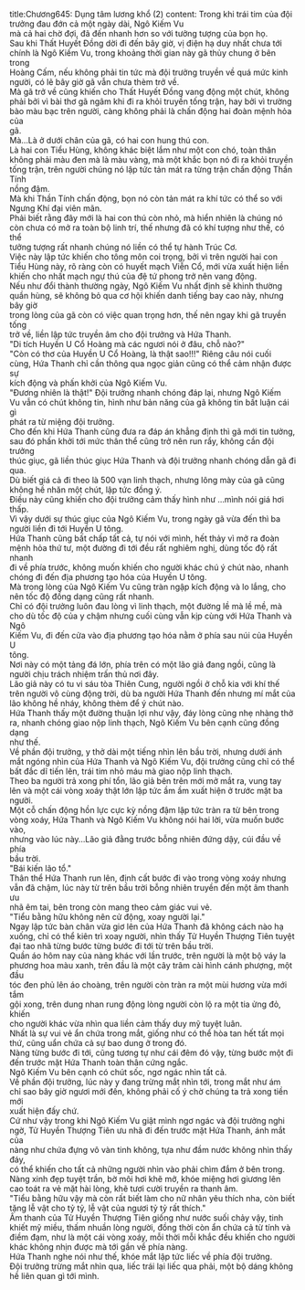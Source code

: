 title:Chương645: Dụng tâm lương khổ (2)
content:
Trong khi trái tim của đội trưởng đau đớn cả một ngày dài, Ngô Kiếm Vu<br>mà cả hai chờ đợi, đã đến nhanh hơn so với tưởng tượng của bọn họ.<br>Sau khi Thất Huyết Đồng dời đi đến bây giờ, vị điện hạ duy nhất chưa tới<br>chính là Ngô Kiếm Vu, trong khoảng thời gian này gã thủy chung ở bên trong<br>Hoàng Cấm, nếu không phải tin tức mà đội trưởng truyền về quá mức kinh<br>người, có lẽ bây giờ gã vẫn chưa thèm trở về.<br>Mà gã trở về cũng khiến cho Thất Huyết Đồng vang động một chút, không<br>phải bởi vì bài thơ gã ngâm khi đi ra khỏi truyền tống trận, hay bởi vì trường<br>bào màu bạc trên người, càng không phải là chấn động hai đoàn mệnh hỏa của<br>gã.<br>Mà…Là ở dưới chân của gã, có hai con hung thú con.<br>Là hai con Tiểu Hùng, không khác biệt lắm như một con chó, toàn thân<br>không phải màu đen mà là màu vàng, mà một khắc bọn nó đi ra khỏi truyền<br>tống trận, trên người chúng nó lập tức tản mát ra từng trận chấn động Thần Tính<br>nồng đậm.<br>Mà khi Thần Tính chấn động, bọn nó còn tản mát ra khí tức có thể so với<br>Ngưng Khí đại viên mãn.<br>Phải biết rằng đây mới là hai con thú còn nhỏ, mà hiển nhiên là chúng nó<br>còn chưa có mở ra toàn bộ linh trí, thế nhưng đã có khí tượng như thế, có thể<br>tưởng tượng rất nhanh chúng nó liền có thể tự hành Trúc Cơ.<br>Việc này lập tức khiến cho tông môn coi trọng, bởi vì trên người hai con<br>Tiểu Hùng này, rõ ràng còn có huyết mạch Viễn Cổ, mới vừa xuất hiện liền<br>khiến cho nhất mạch ngự thú của đệ tứ phong trở nên vang động.<br>Nếu như đổi thành thường ngày, Ngô Kiếm Vu nhất định sẽ khinh thường<br>quần hùng, sẽ không bỏ qua cơ hội khiến danh tiếng bay cao này, nhưng bây giờ<br>trong lòng của gã còn có việc quan trọng hơn, thế nên ngay khi gã truyền tống<br>trở về, liền lập tức truyền âm cho đội trưởng và Hứa Thanh.<br>"Di tích Huyền U Cổ Hoàng mà các ngươi nói ở đâu, chỗ nào?"<br>"Còn có thơ của Huyền U Cổ Hoàng, là thật sao!!!" Riêng câu nói cuối<br>cùng, Hứa Thanh chỉ cần thông qua ngọc giản cũng có thể cảm nhận được sự<br>kích động và phấn khởi của Ngô Kiếm Vu.<br>"Đương nhiên là thật!" Đội trưởng nhanh chóng đáp lại, nhưng Ngô Kiếm<br>Vu vẫn có chút không tin, hình như bản năng của gã không tin bất luận cái gì<br>phát ra từ miệng đội trưởng.<br>Cho đến khi Hứa Thanh cũng đưa ra đáp án khẳng định thì gã mới tin tưởng,<br>sau đó phấn khởi tới mức thân thể cũng trở nên run rẩy, không cần đội trưởng<br>thúc giục, gã liền thúc giục Hứa Thanh và đội trưởng nhanh chóng dẫn gã đi<br>qua.<br>Dù biết giá cả đi theo là 500 vạn linh thạch, nhưng lông mày của gã cũng<br>không hề nhăn một chút, lập tức đồng ý.<br>Điều này cũng khiến cho đội trưởng cảm thấy hình như …mình nói giá hơi<br>thấp.<br>Vì vậy dưới sự thúc giục của Ngô Kiếm Vu, trong ngày gã vừa đến thì ba<br>người liền đi tới Huyền U tông.<br>Hứa Thanh cũng bất chấp tất cả, tự nói với mình, hết thảy vì mở ra đoàn<br>mệnh hỏa thứ tư, một đường đi tới đều rất nghiêm nghị, dùng tốc độ rất nhanh<br>đi về phía trước, không muốn khiến cho người khác chú ý chút nào, nhanh<br>chóng đi đến địa phương tạo hóa của Huyền U tông.<br>Mà trong lòng của Ngô Kiếm Vu cũng tràn ngập kích động và lo lắng, cho<br>nên tốc độ đồng dạng cũng rất nhanh.<br>Chỉ có đội trưởng luôn đau lòng vì linh thạch, một đường lề mà lề mề, mà<br>cho dù tốc độ của y chậm nhưng cuối cùng vẫn kịp cùng với Hứa Thanh và Ngô<br>Kiếm Vu, đi đến cửa vào địa phương tạo hóa nằm ở phía sau núi của Huyền U<br>tông.<br>Nơi này có một tảng đá lớn, phía trên có một lão giả đang ngồi, cũng là<br>người chịu trách nhiệm trấn thủ nơi đây.<br>Lão giả này có tu vi sáu tòa Thiên Cung, người ngồi ở chỗ kia với khí thế<br>trên người vô cùng động trời, dù ba người Hứa Thanh đến nhưng mí mắt của<br>lão không hề nháy, không thèm để ý chút nào.<br>Hứa Thanh thấy một đường thuận lợi như vậy, đáy lòng cũng nhẹ nhàng thở<br>ra, nhanh chóng giao nộp linh thạch, Ngô Kiếm Vu bên cạnh cũng đồng dạng<br>như thế.<br>Về phần đội trưởng, y thở dài một tiếng nhìn lên bầu trời, nhưng dưới ánh<br>mắt ngóng nhìn của Hứa Thanh và Ngô Kiếm Vu, đội trưởng cũng chỉ có thể<br>bất đắc dĩ tiến lên, trái tim nhỏ máu mà giao nộp linh thạch.<br>Theo ba người trả xong phí tổn, lão giả bên trên mới mở mắt ra, vung tay<br>lên và một cái vòng xoáy thật lớn lập tức ầm ầm xuất hiện ở trước mặt ba người.<br>Một cỗ chấn động hồn lực cực kỳ nồng đậm lập tức tràn ra từ bên trong<br>vòng xoáy, Hứa Thanh và Ngô Kiếm Vu không nói hai lời, vừa muốn bước vào,<br>nhưng vào lúc này…Lão giả đằng trước bỗng nhiên đứng dậy, cúi đầu về phía<br>bầu trời.<br>"Bái kiến lão tổ."<br>Thân thể Hứa Thanh run lên, định cất bước đi vào trong vòng xoáy nhưng<br>vẫn đã chậm, lúc này từ trên bầu trời bỗng nhiên truyền đến một âm thanh ưu<br>nhã êm tai, bên trong còn mang theo cảm giác vui vẻ.<br>"Tiểu bằng hữu không nên cử động, xoay người lại."<br>Ngay lập tức bàn chân vừa giơ lên của Hứa Thanh đã không cách nào hạ<br>xuống, chỉ có thể kiên trì xoay người, nhìn thấy Tử Huyền Thượng Tiên tuyệt<br>đại tao nhã từng bước từng bước đi tới từ trên bầu trời.<br>Quần áo hôm nay của nàng khác với lần trước, trên người là một bộ váy la<br>phương hoa màu xanh, trên đầu là một cây trâm cài hình cánh phượng, một đầu<br>tóc đen phủ lên áo choàng, trên người còn tràn ra một mùi hương vừa mới tắm<br>gội xong, trên dung nhan rung động lòng người còn lộ ra một tia ửng đỏ, khiến<br>cho người khác vừa nhìn qua liền cảm thấy duy mỹ tuyệt luân.<br>Nhất là sự vui vẻ ẩn chứa trong mắt, giống như có thể hòa tan hết tất mọi<br>thứ, cũng uẩn chứa cả sự bao dung ở trong đó.<br>Nàng từng bước đi tới, cũng tương tự như cái đêm đó vậy, từng bước một đi<br>đến trước mặt Hứa Thanh toàn thân cứng ngắc.<br>Ngô Kiếm Vu bên cạnh có chút sốc, ngơ ngác nhìn tất cả.<br>Về phần đội trưởng, lúc này y đang trừng mắt nhìn tới, trong mắt như ám<br>chỉ sao bây giờ ngươi mới đến, không phải cố ý chờ chúng ta trả xong tiền mới<br>xuất hiện đấy chứ.<br>Cứ như vậy trong khi Ngô Kiếm Vu giật mình ngơ ngác và đội trưởng nghi<br>ngờ, Tử Huyền Thượng Tiên ưu nhã đi đến trước mặt Hứa Thanh, ánh mắt của<br>nàng như chứa đựng vô vàn tinh không, tựa như đầm nước không nhìn thấy đáy,<br>có thể khiến cho tất cả những người nhìn vào phải chìm đắm ở bên trong.<br>Nàng xinh đẹp tuyệt trần, bờ môi hơi khẽ mở, khóe miệng hơi giương lên<br>cao toát ra vẻ mặt hài lòng, khẽ tươi cười truyền ra thanh âm.<br>"Tiểu bằng hữu vậy mà còn rất biết làm cho nữ nhân yêu thích nha, còn biết<br>tặng lễ vật cho tỷ tỷ, lễ vật của ngươi tỷ tỷ rất thích."<br>Âm thanh của Tử Huyền Thượng Tiên giống như nước suối chảy vậy, tinh<br>khiết mỹ miều, thấm nhuần lòng người, đồng thời còn ẩn chứa cả từ tính và<br>điềm đạm, như là một cái vòng xoáy, mỗi thời mỗi khắc đều khiến cho người<br>khác không nhịn được mà tới gần về phía nàng.<br>Hứa Thanh nghe nói như thế, khóe mắt lập tức liếc về phía đội trưởng.<br>Đội trưởng trừng mắt nhìn qua, liếc trái lại liếc qua phải, một bộ dáng không<br>hề liên quan gì tới mình.